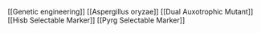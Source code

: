 [[Genetic engineering]]
[[Aspergillus oryzae]]
[[Dual Auxotrophic Mutant]]
[[Hisb Selectable Marker]]
[[Pyrg Selectable Marker]]
